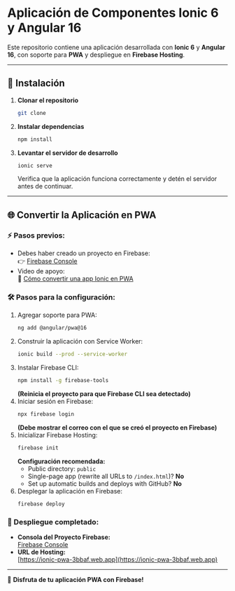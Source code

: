 # Aplicación de Componentes Ionic 6 y Angular 16

Este repositorio contiene una aplicación desarrollada con **Ionic 6** y **Angular 16**, con soporte para **PWA** y despliegue en **Firebase Hosting**.

---

## 🚀 Instalación

1. **Clonar el repositorio**  
   ```sh
   git clone
   ```
2. **Instalar dependencias**  
   ```sh
   npm install
   ```
3. **Levantar el servidor de desarrollo**  
   ```sh
   ionic serve
   ```
   Verifica que la aplicación funciona correctamente y detén el servidor antes de continuar.

---

## 🌐 Convertir la Aplicación en PWA

### ⚡ Pasos previos:
- Debes haber creado un proyecto en Firebase:  
  👉 [Firebase Console](https://console.firebase.google.com/)
- Video de apoyo:  
  🎥 [Cómo convertir una app Ionic en PWA](https://youtu.be/f118CiCiOdc?si=VIN7aP-p2K-lGfwr)

### 🛠️ Pasos para la configuración:
1. Agregar soporte para PWA:
   ```sh
   ng add @angular/pwa@16
   ```
2. Construir la aplicación con Service Worker:
   ```sh
   ionic build --prod --service-worker
   ```
3. Instalar Firebase CLI:
   ```sh
   npm install -g firebase-tools
   ```
   **(Reinicia el proyecto para que Firebase CLI sea detectado)**
4. Iniciar sesión en Firebase:
   ```sh
   npx firebase login
   ```
   **(Debe mostrar el correo con el que se creó el proyecto en Firebase)**
5. Inicializar Firebase Hosting:
   ```sh
   firebase init
   ```
   **Configuración recomendada:**
   - Public directory: `public`
   - Single-page app (rewrite all URLs to `/index.html`)? **No**
   - Set up automatic builds and deploys with GitHub? **No**
6. Desplegar la aplicación en Firebase:
   ```sh
   firebase deploy
   ```

### 🌟 Despliegue completado:
- **Consola del Proyecto Firebase:**  
  [Firebase Console](https://console.firebase.google.com/project/ionic-pwa-3bbaf/overview)
- **URL de Hosting:**  
  [https://ionic-pwa-3bbaf.web.app](https://ionic-pwa-3bbaf.web.app)

---

💪 **Disfruta de tu aplicación PWA con Firebase!**

